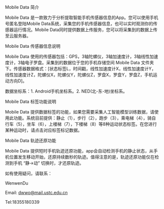 Mobile Data 简介

Mobile Data 是一款致力于分析提取智能手机传感器信息的App。您可以使用手机号匿名登陆Mobile Data系统，采集您的手机传感器信息，也可以实时观测你的传感器运行情况。Mobile Data同时提供数据上传服务，您可以将采集到的数据上传至云服务器。

Mobile Data 传感器信息说明

Mobile Data 使用的传感器包括：GPS，3轴陀螺仪，3轴加速度计，3轴线性加速度计，3轴电子罗盘。采集到的数据位于您的手机存储空间 Mobile Data 文件夹下。传感器数据格式：[状态标签L，时间戳，线性加速度计X，线性加速度计Y，线性加速度计Z，陀螺仪X，陀螺仪Y，陀螺仪Z，罗盘X，罗盘Y，罗盘Z，手机运动方向D]。

数据坐标系：1. Android手机坐标系。2. NED(北-东-地)坐标系。

Mobile Data 标签功能说明

Mobile Data 提供数据标签的功能，如果您需要采集人工智能模型训练数据，请使用此功能。系统目前提供：静止（1），步行（2），跑步（3），乘电梯（4），骑自行车（5），坐车（6），上楼梯（7），下楼梯（8）等8种运动状态标签。在您进行某种运动时，请点击对应标签标记数据。

Mobile Data 轨迹还原功能

Mobile Data 提供短时手机轨迹还原功能，app会自动检测手机的静止状态，从手机位置发生移动开始，还原持续数秒的轨迹。值得注意的是，轨迹还原功能仅在检测到手机 “静->动” 切换时，才还原轨迹。

如有使用疑问，请联系：

WenwenDu

Email: dwwo@mail.ustc.edu.cn

Tel:18355180339

